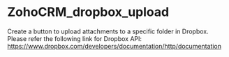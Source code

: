 # ZohoCRM_dropbox_upload
Create a button to upload attachments to a specific folder in Dropbox. Please refer the following link for Dropbox API: https://www.dropbox.com/developers/documentation/http/documentation
